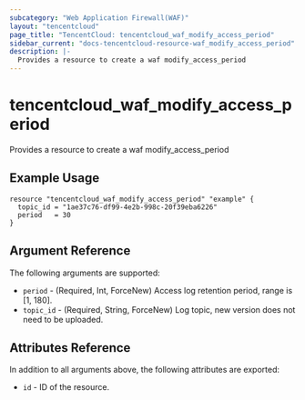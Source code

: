```yaml
---
subcategory: "Web Application Firewall(WAF)"
layout: "tencentcloud"
page_title: "TencentCloud: tencentcloud_waf_modify_access_period"
sidebar_current: "docs-tencentcloud-resource-waf_modify_access_period"
description: |-
  Provides a resource to create a waf modify_access_period
---
```


# tencentcloud_waf_modify_access_period

Provides a resource to create a waf modify_access_period

## Example Usage

```hcl
resource "tencentcloud_waf_modify_access_period" "example" {
  topic_id = "1ae37c76-df99-4e2b-998c-20f39eba6226"
  period   = 30
}
```

## Argument Reference

The following arguments are supported:

* `period` - (Required, Int, ForceNew) Access log retention period, range is [1, 180].
* `topic_id` - (Required, String, ForceNew) Log topic, new version does not need to be uploaded.

## Attributes Reference

In addition to all arguments above, the following attributes are exported:

* `id` - ID of the resource.



